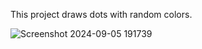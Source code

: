 This project draws dots with random colors.

![Screenshot 2024-09-05 191739](https://github.com/user-attachments/assets/00d3912d-b3c1-4c3b-86ae-c1c599f63936)
